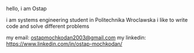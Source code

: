 hello, i am Ostap

i am systems engineering student in Politechnika Wroclawska
i like to write code and solve different problems

my email: ostapmochkodan2003@gmail.com
my linkedin: https://www.linkedin.com/in/ostap-mochkodan/
